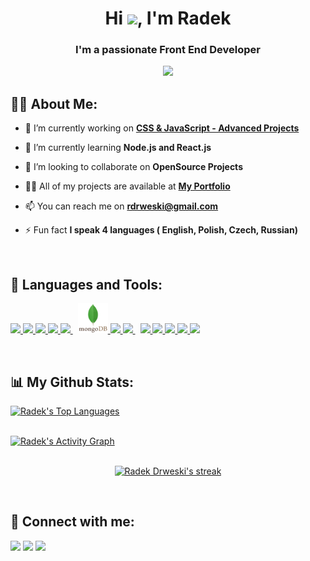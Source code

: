 <h1 align="center">Hi <img src="https://raw.githubusercontent.com/MartinHeinz/MartinHeinz/master/wave.gif" width="30px">, I'm Radek</h1>
<h3 align="center">I'm a passionate Front End Developer</h3>
<p align="center">
    <a href="#"><img width="65%" height="auto" src="https://i.imgur.com/iXuL1HG.png" height="175px"/></a>
</p>

## 🙋‍♂️ About Me:

- 🔭 I’m currently working on **[CSS & JavaScript - Advanced Projects](https://www.udemy.com/course/zaawansowane-projekty-w-css-i-javascript/learn/lecture/16286908#notes)**

- 🌱 I’m currently learning **Node.js and React.js**

- 👯 I’m looking to collaborate on **OpenSource Projects**

- 👨‍💻 All of my projects are available at **[My Portfolio](https://github.com/radek-drw?tab=repositories)**

- 📫 You can reach me on **rdrweski@gmail.com**

- ⚡ Fun fact **I speak 4 languages ( English, Polish, Czech, Russian)**

<br/>

## 🚀 Languages and Tools:

<p align="left"> 
    <a href="https://www.w3.org/html/" target="_blank"> <img src="https://img.icons8.com/color/48/000000/html-5.png"/> </a> 
    <a href="https://www.w3schools.com/css/" target="_blank"> <img src="https://img.icons8.com/color/48/000000/css3.png"/> </a>
    <a href="https://developer.mozilla.org/en-US/docs/Web/JavaScript" target="_blank"> <img src="https://img.icons8.com/color/48/000000/javascript.png"/> </a> 
    <a href="https://reactjs.org/" target="_blank"> <img src="https://img.icons8.com/color/48/000000/react-native.png"/> </a>
    <a style="padding-right:8px;" href="https://nodejs.org" target="_blank"> <img src="https://img.icons8.com/color/48/000000/nodejs.png"/> </a> 
    <a href="https://www.mongodb.com/" target="_blank"> <img src="https://raw.githubusercontent.com/devicons/devicon/master/icons/mongodb/mongodb-original-wordmark.svg"            alt="mongodb" width="48" height="48"/> </a>  
    <a href="https://getbootstrap.com" target="_blank"> <img src="https://img.icons8.com/color/48/000000/bootstrap.png"/> </a> 
    <a style="padding-right:8px;" href="https://www.mysql.com/" target="_blank"> <img src="https://img.icons8.com/fluent/50/000000/mysql-logo.png"/> </a>
    <a href="https://git-scm.com/" target="_blank"> <img src="https://img.icons8.com/color/48/000000/git.png"/> </a> 
    <a href="https://sass-lang.com/" target="_blank"> <img src="https://img.icons8.com/color/48/000000/sass.png"/> </a> 
    <a href="https://www.google.com/intl/pl/chrome/" target="_blank"> <img src="https://img.icons8.com/color/48/000000/chrome.png"/> </a>
    <a href="https://webpack.js.org/" target="_blank"> <img src="https://img.icons8.com/color/48/000000/webpack.png"/> </a>
    <a href="https://webpack.js.org/" target="_blank"> <img src="https://img.icons8.com/color/48/000000/visual-studio-code-2019.png"/> </a>
    
   
</p>

<br/>

## 📊 My Github Stats:
<!-- TOP LANGUAGES -->
<a href="https://github.com/radek-drw/github-readme-stats"><img alt="Radek's Top Languages" src="https://github-readme-stats.vercel.app/api/top-langs/?username=radek-drw&langs_count=8&count_private=true&layout=compact&theme=vue-dark&hide_border=true" />
</a>

<br/>
<!-- ACTIVITY GRAPH -->
<a href="https://github.com/radek-drw/github-readme-activity-graph"><img alt="Radek's Activity Graph" src="https://activity-graph.herokuapp.com/graph?username=radek-drw&theme=material-palenight&hide_border=true" /></a>

<br/>
<br/>
<!-- STREAK STATS -->
<p align="center">
    <a href="https://github.com/radek-drw/github-readme-streak-stats">
    <img alt="Radek Drweski's streak" src="http://github-readme-streak-stats.herokuapp.com?user=radek-drw&theme=synthwave&hide_border=true"/>
    </a>
</p>

<br/>

## 🔗 Connect with me:

<p align="left">
    <a href="https://www.linkedin.com/in/radek-drw%C4%99ski-463509203/"><img src="https://img.icons8.com/fluent/48/000000/linkedin.png"/></a>
    <a href="https://twitter.com/radek0112"><img src="https://img.icons8.com/fluent/48/000000/twitter.png"/></a>
    <a href="https://www.instagram.com/radek.drw/"><img src="https://img.icons8.com/fluent/48/000000/instagram-new.png"/></a>
</p>
